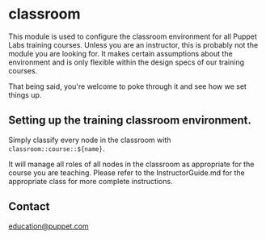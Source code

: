# classroom

This module is used to configure the classroom environment for all Puppet Labs
training courses. Unless you are an instructor, this is probably not the module
you are looking for. It makes certain assumptions about the environment and is
only flexible within the design specs of our training courses.

That being said, you're welcome to poke through it and see how we set things up.

## Setting up the training classroom environment.

Simply classify every node in the classroom with `classroom::course::${name}`.

It will manage all roles of all nodes in the classroom as appropriate for
the course you are teaching. Please refer to the InstructorGuide.md for the
appropriate class for more complete instructions.

Contact
-------

education@puppet.com
